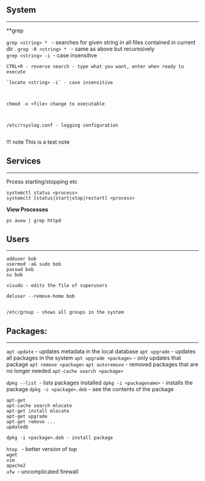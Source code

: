 ## System
---

**grep  

`grep <string> * ` - searches for given string in all files contained in current dir . 
`grep -R <string> * ` - same as above but recuresively  
`grep <string> -i `- case insensitive  


```
CTRL+R - reverse search - type what you want, enter when ready to execute

`locate <string> -i` - case insensitive



chmod -x <file> change to executable



/etc/rsyslog.conf - logging configuration


```
!!! note
  This is a test note


## Services
---

Prcess starting/stopping etc

```
systemctl status <process>
systemclt [status|start|stop|restart] <process>
```

**View Processes**
```
ps auxw | grep httpd
```

## Users
---

```
adduser bob
usermod -aG sudo bob
passwd bob
su bob

visudo - edits the file of superusers

deluser --remove-home bob


/etc/group - shows all groups in the system

```

## Packages:
---

`apt update` - updates metadata in the local database
`apt upgrade` - updates all packages in the system
`apt upgrade <package>` - only updates that package
`apt remove <package>`
`apt autoremove` - removed packages that are no longer needed
`apt-cache search <package>`

`dpkg --list `- lists packages installed
`dpkg -i <packagename>` - installs the package
`dpkg -c <package>.deb` - see the contents of the package

```
apt-get
apt-cache search mlocate
apt-get install mlocate
apt-get upgrade
apt-get remove ...
updatedb

dpkg -i <package>.deb - install package
```

 `htop ` - better version of top  
 `wget`   
 `vim`  
 `apache2`  
 `ufw `- uncomplicated firewall  
